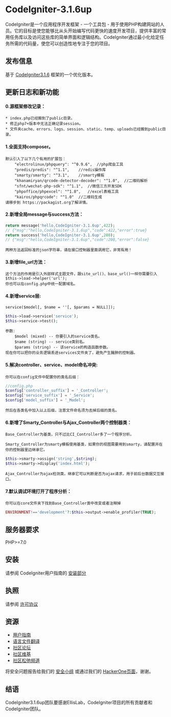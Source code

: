 CodeIgniter-3.1.6up
===========================

CodeIgniter是一个应用程序开发框架 - 一个工具包 - 用于使用PHP构建网站的人员。它的目标是使您能够比从头开始编写代码更快的速度开发项目，提供丰富的常用任务库以及访问这些库的简单界面和逻辑结构。CodeIgniter通过最小化给定任务所需的代码量，使您可以创造性地专注于您的项目。

## 发布信息

基于 [CodeIgniter3.1.6](https://codeigniter.com) 框架的一个优化版本。

## 更新日志和新功能

#### 0.源框架修改记录：
	* index.php已经搬到了public目录。
	* 修正php7+版本中无法正确记录session。
	* 文件夹cache、errors、logs、session、static、temp、uploads已经搬到public目录。


#### 1.全面支持composer。
	默认引入了以下几个有用的扩展包：
		"electrolinux/phpquery": "^0.9.6",	//php爬虫工具
		"predis/predis": "^1.1",	//redis操作库
		"smarty/smarty": "^3.1",	//smarty模板
		"khanamiryan/qrcode-detector-decoder": "^1.0",	//二维码解析
		"sfnt/wechat-php-sdk": "^1.1",	//微信三方开发SDK
		"phpoffice/phpexcel": "^1.8",	//excel表格工具
		"kairos/phpqrcode": "^1.0"	//二维码生成
	请移步到 https://packagist.org了解详情。

####  2.新增全局message与success方法：
```php
return message('hello,CodeIgniter-3.1.6up',422);
// {"msg":"hello,CodeIgniter-3.1.6up","code":422,"error":true}
return success('hello,CodeIgniter-3.1.6up',200);
// {"msg":"hello,CodeIgniter-3.1.6up","code":200,"error":false}
```	
	两种方法返回标准的json字符串，请在接口控制器里面调用它，非常有用！

#### 3.新增file_url方法：

	这个方法的作用是引入外部样式主题文件，跟site_url()、base_url()一样你需要引入$this->load->helper('url');
	你也可以在config.php中统一配置域名。


#### 4.新增service层:
	service($model[, $name = ''[, $params = NULL]]);
```php
$this->load->service('service');
$this->service->test();
```	
	参数:
		$model (mixed) -- 你要引入的service类名。
		$name (string) -- service类别名。
		$params (string) -- 该service的构造函数参数。
	现在你可以把你的业务逻辑丢进services文件夹了，避免产生臃肿的控制器。

#### 5.解决controller、service、model命名冲突:

	你可以在config文件中配置你的类名后缀：
```php
//config.php
$config['controller_suffix'] = '_Controller';
$config['service_suffix'] = '_Service';
$config['model_suffix'] = '_Model';
```
	然后在各类名中加入以上后缀，注意文件命名须为去掉后缀的类名。


#### 6.新增了Smarty_Controller与Ajax_Controller两个控制器类：

	Base_Controller为基类，只不过比CI_Controller多了一个程序分析。

	Smarty_Controller为smarty模板使用基类，如果你的视图需要用到smarty，请配置并在你的控制器里边继承它。
```php
$this->smarty->assign('string',$string);
$this->smarty->display('index.html');
```
	Ajax_Controller为ajax检测类，继承它可以判断是否为ajax请求，用于前后台数据交互接口。


#### 7.默认调试环境打开了程序分析：

	你可以在core文件夹下找到Base_Controller类中改变或者注释掉
```php
ENVIRONMENT!=='development'?:$this->output->enable_profiler(TRUE);
```
## 服务器要求

PHP>=7.0

## 安装

请参阅 CodeIgniter用户指南的 [安装部分](https://codeigniter.com/user_guide/installation/index.html)

## 执照

请参阅 [许可协议](https://github.com/bcit-ci/CodeIgniter/blob/develop/user_guide_src/source/license.rst)

## 资源

-  [用户指南](https://codeigniter.com/docs)
-  [语言文件翻译](https://github.com/bcit-ci/codeigniter3-translations)
-  [社区论坛](http://forum.codeigniter.com/)
-  [社区维基](https://github.com/bcit-ci/CodeIgniter/wiki)
-  [社区松弛频道](https://codeigniterchat.slack.com/)

将安全问题报告给我们的 [安全小组](mailto:security@codeigniter.com) 或通过我们的 [HackerOne页面](https://hackerone.com/codeigniter)，谢谢。

## 结语

CodeIgniter3.1.6up团队要感谢EllisLab，CodeIgniter项目的所有贡献者和CodeIgniter团队。
